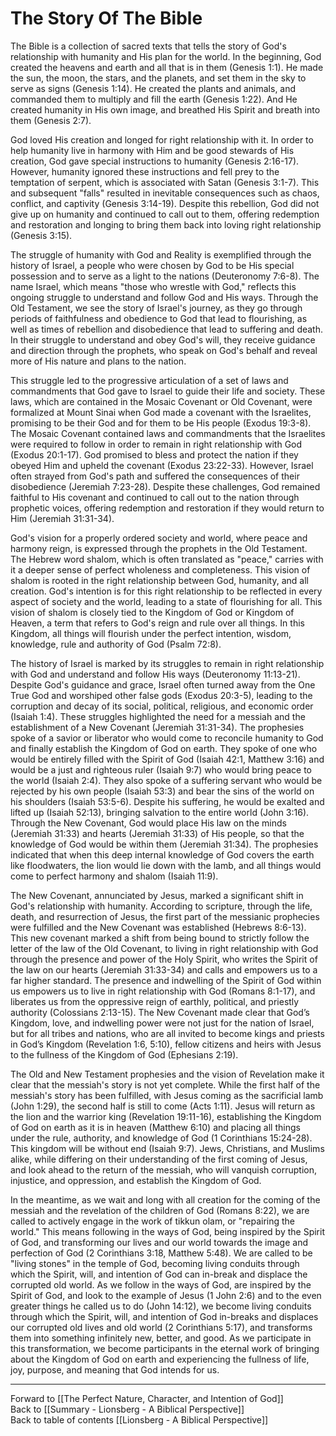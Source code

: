 # The Story Of The Bible

The Bible is a collection of sacred texts that tells the story of God's relationship with humanity and His plan for the world. In the beginning, God created the heavens and earth and all that is in them (Genesis 1:1). He made the sun, the moon, the stars, and the planets, and set them in the sky to serve as signs (Genesis 1:14). He created the plants and animals, and commanded them to multiply and fill the earth (Genesis 1:22). And He created humanity in His own image, and breathed His Spirit and breath into them (Genesis 2:7).

God loved His creation and longed for right relationship with it. In order to help humanity live in harmony with Him and be good stewards of His creation, God gave special instructions to humanity (Genesis 2:16-17). However, humanity ignored these instructions and fell prey to the temptation of serpent, which is associated with Satan (Genesis 3:1-7). This and subsequent "falls" resulted in inevitable consequences such as chaos, conflict, and captivity (Genesis 3:14-19). Despite this rebellion, God did not give up on humanity and continued to call out to them, offering redemption and restoration and longing to bring them back into loving right relationship (Genesis 3:15).

The struggle of humanity with God and Reality is exemplified through the history of Israel, a people who were chosen by God to be His special possession and to serve as a light to the nations (Deuteronomy 7:6-8). The name Israel, which means "those who wrestle with God," reflects this ongoing struggle to understand and follow God and His ways. Through the Old Testament, we see the story of Israel's journey, as they go through periods of faithfulness and obedience to God that lead to flourishing, as well as times of rebellion and disobedience that lead to suffering and death. In their struggle to understand and obey God's will, they receive guidance and direction through the prophets, who speak on God's behalf and reveal more of His nature and plans to the nation.

This struggle led to the progressive articulation of a set of laws and commandments that God gave to Israel to guide their life and society. These laws, which are contained in the Mosaic Covenant or Old Covenant, were formalized at Mount Sinai when God made a covenant with the Israelites, promising to be their God and for them to be His people (Exodus 19:3-8). The Mosaic Covenant contained laws and commandments that the Israelites were required to follow in order to remain in right relationship with God (Exodus 20:1-17). God promised to bless and protect the nation if they obeyed Him and upheld the covenant (Exodus 23:22-33). However, Israel often strayed from God's path and suffered the consequences of their disobedience (Jeremiah 7:23-28). Despite these challenges, God remained faithful to His covenant and continued to call out to the nation through prophetic voices, offering redemption and restoration if they would return to Him (Jeremiah 31:31-34).

God's vision for a properly ordered society and world, where peace and harmony reign, is expressed through the prophets in the Old Testament. The Hebrew word shalom, which is often translated as "peace," carries with it a deeper sense of perfect wholeness and completeness. This vision of shalom is rooted in the right relationship between God, humanity, and all creation. God's intention is for this right relationship to be reflected in every aspect of society and the world, leading to a state of flourishing for all. This vision of shalom is closely tied to the Kingdom of God or Kingdom of Heaven, a term that refers to God's reign and rule over all things. In this Kingdom, all things will flourish under the perfect intention, wisdom, knowledge, rule and authority of God (Psalm 72:8).

The history of Israel is marked by its struggles to remain in right relationship with God and understand and follow His ways (Deuteronomy 11:13-21). Despite God's guidance and grace, Israel often turned away from the One True God and worshiped other false gods (Exodus 20:3-5), leading to the corruption and decay of its social, political, religious, and economic order (Isaiah 1:4). These struggles highlighted the need for a messiah and the establishment of a New Covenant (Jeremiah 31:31-34). The prophesies spoke of a savior or liberator who would come to reconcile humanity to God and finally establish the Kingdom of God on earth. They spoke of one who would be entirely filled with the Spirit of God (Isaiah 42:1, Matthew 3:16) and would be a just and righteous ruler (Isaiah 9:7) who would bring peace to the world (Isaiah 2:4). They also spoke of a suffering servant who would be rejected by his own people (Isaiah 53:3) and bear the sins of the world on his shoulders (Isaiah 53:5-6). Despite his suffering, he would be exalted and lifted up (Isaiah 52:13), bringing salvation to the entire world (John 3:16). Through the New Covenant, God would place His law on the minds (Jeremiah 31:33) and hearts (Jeremiah 31:33) of His people, so that the knowledge of God would be within them (Jeremiah 31:34). The prophesies indicated that when this deep internal knowledge of God covers the earth like floodwaters, the lion would lie down with the lamb, and all things would come to perfect harmony and shalom (Isaiah 11:9).

The New Covenant, annunciated by Jesus, marked a significant shift in God's relationship with humanity. According to scripture, through the life, death, and resurrection of Jesus, the first part of the messianic prophecies were fulfilled and the New Covenant was established (Hebrews 8:6-13). This new covenant marked a shift from being bound to strictly follow the letter of the law of the Old Covenant, to living in right relationship with God through the presence and power of the Holy Spirit, who writes the Spirit of the law on our hearts (Jeremiah 31:33-34) and calls and empowers us to a far higher standard. The presence and indwelling of the Spirit of God within us empowers us to live in right relationship with God (Romans 8:1-17), and liberates us from the oppressive reign of earthly, political, and priestly authority (Colossians 2:13-15). The New Covenant made clear that God’s Kingdom, love, and indwelling power were not just for the nation of Israel, but for all tribes and nations, who are all invited to become kings and priests in God’s Kingdom (Revelation 1:6, 5:10), fellow citizens and heirs with Jesus to the fullness of the Kingdom of God (Ephesians 2:19).

The Old and New Testament prophesies and the vision of Revelation make it clear that the messiah's story is not yet complete. While the first half of the messiah's story has been fulfilled, with Jesus coming as the sacrificial lamb (John 1:29), the second half is still to come (Acts 1:11). Jesus will return as the lion and the warrior king (Revelation 19:11-16), establishing the Kingdom of God on earth as it is in heaven (Matthew 6:10) and placing all things under the rule, authority, and knowledge of God (1 Corinthians 15:24-28). This kingdom will be without end (Isaiah 9:7). Jews, Christians, and Muslims alike, while differing on their understanding of the first coming of Jesus, and look ahead to the return of the messiah, who will vanquish corruption, injustice, and oppression, and establish the Kingdom of God.

In the meantime, as we wait and long with all creation for the coming of the messiah and the revelation of the children of God (Romans 8:22), we are called to actively engage in the work of tikkun olam, or "repairing the world." This means following in the ways of God, being inspired by the Spirit of God, and transforming our lives and our world towards the image and perfection of God (2 Corinthians 3:18, Matthew 5:48). We are called to be "living stones" in the temple of God, becoming living conduits through which the Spirit, will, and intention of God can in-break and displace the corrupted old world. As we follow in the ways of God, are inspired by the Spirit of God, and look to the example of Jesus (1 John 2:6) and to the even greater things he called us to do (John 14:12), we become living conduits through which the Spirit, will, and intention of God in-breaks and displaces our corrupted old lives and old world (2 Corinthians 5:17), and transforms them into something infinitely new, better, and good. As we participate in this transformation, we become participants in the eternal work of bringing about the Kingdom of God on earth and experiencing the fullness of life, joy, purpose, and meaning that God intends for us.

___

Forward to [[The Perfect Nature, Character, and Intention of God]]  
Back to [[Summary - Lionsberg - A Biblical Perspective]]  
Back to table of contents [[Lionsberg - A Biblical Perspective]]    